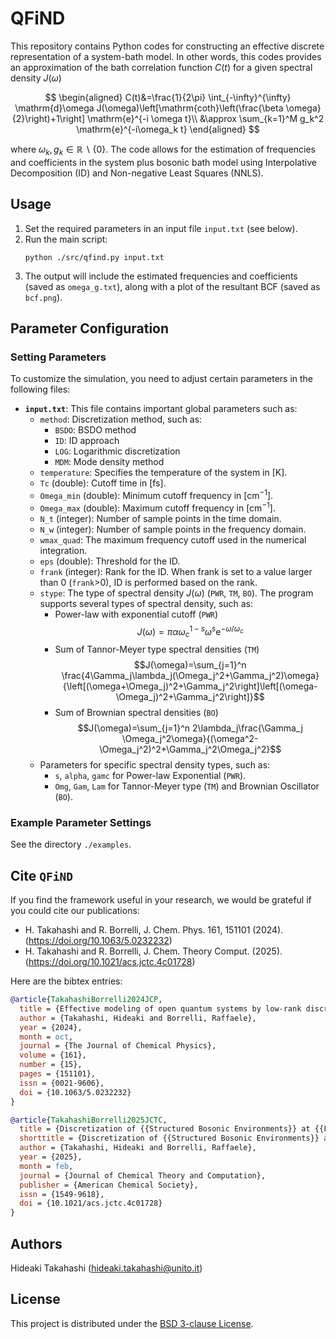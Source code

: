 # QFiND

This repository contains Python codes for constructing an effective discrete representation of a system-bath model. In other words, this codes provides an approximation of the bath correlation function $C(t)$ for a given spectral density $J(\omega)$

$$
\begin{aligned}
C(t)&=\frac{1}{2\pi} \int_{-\infty}^{\infty} \mathrm{d}\omega J(\omega)\left[\mathrm{coth}\left(\frac{\beta \omega}{2}\right)+1\right] \mathrm{e}^{-i \omega t}\\
&\approx \sum_{k=1}^M g_k^2 \mathrm{e}^{-i\omega_k t}
\end{aligned}
$$

where $`\omega_k,g_k \in ℝ \backslash \{0\}`$.
The code allows for the estimation of frequencies and coefficients in the system plus bosonic bath model using Interpolative Decomposition (ID) and Non-negative Least Squares (NNLS). 



## Usage

1. Set the required parameters in an input file `input.txt` (see below).  
2. Run the main script:
   ```
   python ./src/qfind.py input.txt
   ```
3. The output will include the estimated frequencies and coefficients (saved as `omega_g.txt`), along with a plot of the resultant BCF (saved as `bcf.png`).


## Parameter Configuration

### Setting Parameters

To customize the simulation, you need to adjust certain parameters in the following files:

- **`input.txt`**: This file contains important global parameters such as:
  - `method`: Discretization method, such as:
    - `BSDO`: BSDO method
    - `ID`: ID approach
    - `LOG`: Logarithmic discretization
    - `MDM`: Mode density method
  - `temperature`: Specifies the temperature of the system in $[\mathrm{K}]$.
  - `Tc` (double): Cutoff time in $[\mathrm{fs}]$.
  - `Omega_min` (double): Minimum cutoff frequency in $[\mathrm{cm}^{-1}]$.
  - `Omega_max` (double): Maximum cutoff frequency in $[\mathrm{cm}^{-1}]$.
  - `N_t` (integer): Number of sample points in the time domain.
  - `N_w` (integer): Number of sample points in the frequency domain.
  - `wmax_quad`: The maximum frequency cutoff used in the numerical integration.
  - `eps` (double): Threshold for the ID.
  - `frank` (integer): Rank for the ID.  When frank is set to a value larger than 0 (`frank`>0), ID is performed based on the rank.
  - `stype`: The type of spectral density $J(\omega)$ (`PWR`, `TM`, `BO`).  The program supports several types of spectral density, such as:
    - Power-law with exponential cutoff (`PWR`) 
      $$J(\omega)=\pi\alpha\omega_c^{1-s}\omega^s\mathrm{e}^{-\omega/\omega_c}$$
    - Sum of Tannor-Meyer type spectral densities (`TM`)
      $$J(\omega)=\sum_{j=1}^n \frac{4\Gamma_j\lambda_j(\Omega_j^2+\Gamma_j^2)\omega}{\left[(\omega+\Omega_j)^2+\Gamma_j^2\right]\left[(\omega-\Omega_j)^2+\Gamma_j^2\right]}$$
    - Sum of Brownian spectral densities (`BO`)
      $$J(\omega)=\sum_{j=1}^n 2\lambda_j\frac{\Gamma_j \Omega_j^2\omega}{(\omega^2-\Omega_j^2)^2+\Gamma_j^2\Omega_j^2}$$
  - Parameters for specific spectral density types, such as:
    - `s`, `alpha`, `gamc` for Power-law Exponential (`PWR`).
    - `Omg`, `Gam`, `Lam` for Tannor-Meyer type (`TM`) and Brownian Oscillator (`BO`).

### Example Parameter Settings
See the directory `./examples`.

## Cite `QFiND`
If you find the framework useful in your research, we would be grateful if you could cite our publications:
- H. Takahashi and R. Borrelli, J. Chem. Phys. 161, 151101 (2024). (https://doi.org/10.1063/5.0232232) 
- H. Takahashi and R. Borrelli, J. Chem. Theory Comput. (2025). (https://doi.org/10.1021/acs.jctc.4c01728)

Here are the bibtex entries:
```bib
@article{TakahashiBorrelli2024JCP,
  title = {Effective modeling of open quantum systems by low-rank discretization of structured environments},
  author = {Takahashi, Hideaki and Borrelli, Raffaele},
  year = {2024},
  month = oct,
  journal = {The Journal of Chemical Physics},
  volume = {161},
  number = {15},
  pages = {151101},
  issn = {0021-9606},
  doi = {10.1063/5.0232232}
}

@article{TakahashiBorrelli2025JCTC,
  title = {Discretization of {{Structured Bosonic Environments}} at {{Finite Temperature}} by {{Interpolative Decomposition}}: {{Theory}} and {{Application}}},
  shorttitle = {Discretization of {{Structured Bosonic Environments}} at {{Finite Temperature}} by {{Interpolative Decomposition}}},
  author = {Takahashi, Hideaki and Borrelli, Raffaele},
  year = {2025},
  month = feb,
  journal = {Journal of Chemical Theory and Computation},
  publisher = {American Chemical Society},
  issn = {1549-9618},
  doi = {10.1021/acs.jctc.4c01728}
}
```


## Authors

Hideaki Takahashi (hideaki.takahashi@unito.it)


## License

This project is distributed under the [BSD 3-clause License](./LICENSE.md).


